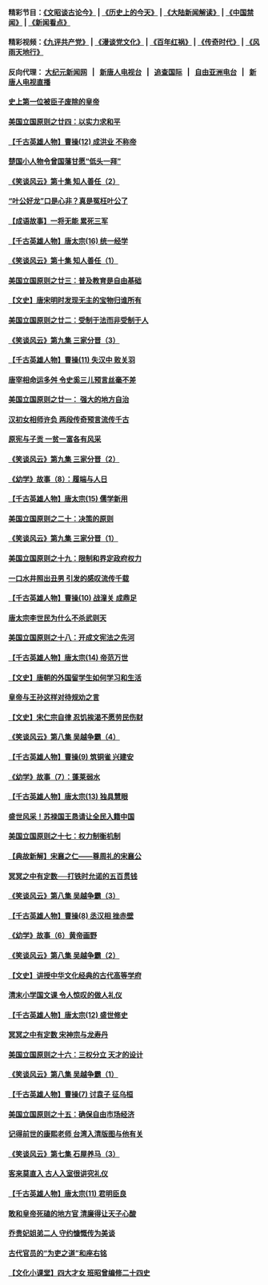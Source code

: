 #### 精彩节目：[《文昭谈古论今》](http://45.76.220.221/wenzhao) | [《历史上的今天》](http://45.76.220.221/today-in-history) | [《大陆新闻解读》](http://45.76.220.221/ntdtv-comedy) | [《中国禁闻》](http://45.76.220.221/ntdtv-news) | [《新闻看点》](http://45.76.220.221/news-insight) 

 #### 精彩视频：[《九评共产党》](http://45.76.220.221:10000/videos/jiuping) | [《漫谈党文化》](http://45.76.220.221:10000/videos/mtdwh) | [《百年红祸》](http://45.76.220.221:10000/videos/bnhh) | [《传奇时代》](http://45.76.220.221:10000/videos/legend) | [《风雨天地行》](http://45.76.220.221:10000/videos/fytdx) 

 #### 反向代理： [大纪元新闻网](http://45.76.220.221:10080/) &nbsp;&nbsp;|&nbsp;&nbsp; [新唐人电视台](http://45.76.220.221:8000/) &nbsp;&nbsp;|&nbsp;&nbsp; [追查国际](http://45.76.220.221:10010/) &nbsp;&nbsp;|&nbsp;&nbsp; [自由亚洲电台](http://45.76.220.221:9800/) &nbsp;&nbsp;|&nbsp;&nbsp; [新唐人电视直播](http://45.76.220.221/) 

#### [史上第一位被臣子废除的皇帝](../pages/nsc975/n11053637.md?t=02190037) 

#### [美国立国原则之廿四：以实力求和平](../pages/nsc975/n11046955.md?t=02190037) 

#### [【千古英雄人物】曹操(12) 成洪业 不称帝](../pages/nsc975/n7783338.md?t=02190037) 

#### [楚国小人物令曾国藩甘愿“低头一拜”](../pages/nsc975/n11013087.md?t=02190037) 

#### [《笑谈风云》第十集 知人善任（2）](../pages/nsc975/n11044937.md?t=02190037) 

#### [“叶公好龙”口是心非？真是冤枉叶公了](../pages/nsc975/n11008777.md?t=02190037) 

#### [【成语故事】一将无能 累死三军](../pages/nsc975/n11046538.md?t=02190037) 

#### [【千古英雄人物】唐太宗(16) 统一经学](../pages/nsc975/n8046259.md?t=02190037) 

#### [《笑谈风云》第十集 知人善任（1）](../pages/nsc975/n11032532.md?t=02190037) 

#### [美国立国原则之廿三：普及教育是自由基础](../pages/nsc975/n11044655.md?t=02190037) 

#### [【文史】唐宋明时发现无主的宝物归谁所有](../pages/nsc975/n11036075.md?t=02190037) 

#### [美国立国原则之廿二：受制于法而非受制于人](../pages/nsc975/n11038266.md?t=02190037) 

#### [《笑谈风云》第九集 三家分晋（3）](../pages/nsc975/n11028646.md?t=02190037) 

#### [【千古英雄人物】曹操(11) 失汉中 败关羽](../pages/nsc975/n7783328.md?t=02190037) 

#### [唐宰相命运多舛 令史奚三儿预言丝毫不差](../pages/nsc975/n334750.md?t=02190037) 

#### [美国立国原则之廿一： 强大的地方自治](../pages/nsc975/n11036069.md?t=02190037) 

#### [汉初女相师许负 两段传奇预言流传千古](../pages/nsc975/n11035453.md?t=02190037) 

#### [原宪与子贡 一贫一富各有风采](../pages/nsc975/n11013094.md?t=02190037) 

#### [《笑谈风云》第九集 三家分晋（2）](../pages/nsc975/n11028610.md?t=02190037) 

#### [《幼学》故事（8）：履端与人日](../pages/nsc975/n10990550.md?t=02190037) 

#### [【千古英雄人物】唐太宗(15) 儒学新用](../pages/nsc975/n8046225.md?t=02190037) 

#### [美国立国原则之二十：决策的原则](../pages/nsc975/n11034691.md?t=02190037) 

#### [《笑谈风云》第九集 三家分晋（1）](../pages/nsc975/n11028591.md?t=02190037) 

#### [美国立国原则之十九：限制和界定政府权力](../pages/nsc975/n11023895.md?t=02190037) 

#### [一口水井照出丑男 引发的感叹流传千载](../pages/nsc975/n11004598.md?t=02190037) 

#### [【千古英雄人物】曹操(10) 战潼关 成鼎足](../pages/nsc975/n7779963.md?t=02190037) 

#### [唐太宗李世民为什么不杀武则天](../pages/nsc975/n11034040.md?t=02190037) 

#### [美国立国原则之十八：开成文宪法之先河](../pages/nsc975/n11008526.md?t=02190037) 

#### [【千古英雄人物】唐太宗(14) 帝范万世](../pages/nsc975/n8034234.md?t=02190037) 

#### [【文史】唐朝的外国留学生如何学习和生活](../pages/nsc975/n11010825.md?t=02190037) 

#### [皇帝与王孙这样对待规劝之言](../pages/nsc975/n10994666.md?t=02190037) 

#### [【文史】宋仁宗自律 忍饥挨渴不愿劳民伤财](../pages/nsc975/n10997349.md?t=02190037) 

#### [《笑谈风云》第八集 吴越争霸（4）](../pages/nsc975/n11010924.md?t=02190037) 

#### [【千古英雄人物】曹操(9) 筑铜雀 兴建安](../pages/nsc975/n7662497.md?t=02190037) 

#### [《幼学》故事（7）：蓬莱弱水](../pages/nsc975/n10990547.md?t=02190037) 

#### [【千古英雄人物】唐太宗(13) 独具慧眼](../pages/nsc975/n8034179.md?t=02190037) 

#### [盛世风采！苏禄国王恳请让全民入籍中国](../pages/nsc975/n10992284.md?t=02190037) 

#### [美国立国原则之十七：权力制衡机制](../pages/nsc975/n11002624.md?t=02190037) 

#### [【典故新解】宋襄之仁——尊周礼的宋襄公](../pages/nsc975/n11018653.md?t=02190037) 

#### [冥冥之中有定数──打铁时允诺的五百贯钱](../pages/nsc975/n334213.md?t=02190037) 

#### [《笑谈风云》第八集 吴越争霸（3）](../pages/nsc975/n11010889.md?t=02190037) 

#### [【千古英雄人物】曹操(8) 丞汉相 挫赤壁](../pages/nsc975/n7662490.md?t=02190037) 

#### [《幼学》故事（6）黄帝画野](../pages/nsc975/n10990546.md?t=02190037) 

#### [《笑谈风云》第八集 吴越争霸（2）](../pages/nsc975/n10996834.md?t=02190037) 

#### [【文史】讲授中华文化经典的古代高等学府](../pages/nsc975/n11003895.md?t=02190037) 

#### [清末小学国文课 令人惊叹的做人礼仪](../pages/nsc975/n10980226.md?t=02190037) 

#### [【千古英雄人物】唐太宗(12) 盛世修史](../pages/nsc975/n8034115.md?t=02190037) 

#### [冥冥之中有定数 宋神宗与龙寿丹](../pages/nsc975/n11008770.md?t=02190037) 

#### [美国立国原则之十六：三权分立 天才的设计](../pages/nsc975/n10991293.md?t=02190037) 

#### [《笑谈风云》第八集 吴越争霸（1）](../pages/nsc975/n10987751.md?t=02190037) 

#### [【千古英雄人物】曹操(7) 讨袁子 征乌桓](../pages/nsc975/n7662459.md?t=02190037) 

#### [美国立国原则之十五：确保自由市场经济](../pages/nsc975/n10957715.md?t=02190037) 

#### [记得前世的康熙老师 台湾入清版图与他有关](../pages/nsc975/n11004761.md?t=02190037) 

#### [《笑谈风云》第七集 石屋养马（3）](../pages/nsc975/n10964155.md?t=02190037) 

#### [客来莫直入 古人入室很讲究礼仪](../pages/nsc975/n11002636.md?t=02190037) 

#### [【千古英雄人物】唐太宗(11) 君明臣良](../pages/nsc975/n8030388.md?t=02190037) 

#### [敢和皇帝死磕的地方官 清廉得让天子心酸](../pages/nsc975/n10999336.md?t=02190037) 

#### [乔贵妃姐弟二人 守约慷慨传为美谈](../pages/nsc975/n10842491.md?t=02190037) 

#### [古代官员的“为吏之道”和座右铭](../pages/nsc975/n10989890.md?t=02190037) 

#### [【文化小课堂】四大才女 班昭曾编修二十四史](../pages/nsc975/n10996143.md?t=02190037) 

